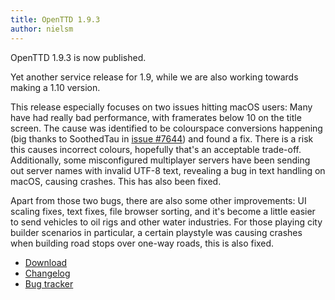 ```yaml
---
title: OpenTTD 1.9.3
author: nielsm
---
```


OpenTTD 1.9.3 is now published.

Yet another service release for 1.9, while we are also working towards making a 1.10 version.

This release especially focuses on two issues hitting macOS users:
Many have had really bad performance, with framerates below 10 on the title screen.
The cause was identified to be colourspace conversions happening (big thanks to SoothedTau in [issue #7644](https://github.com/OpenTTD/OpenTTD/issues/7644)) and found a fix.
There is a risk this causes incorrect colours, hopefully that's an acceptable trade-off.
Additionally, some misconfigured multiplayer servers have been sending out server names with invalid UTF-8 text, revealing a bug in text handling on macOS, causing crashes.
This has also been fixed.

Apart from those two bugs, there are also some other improvements: UI scaling fixes, text fixes, file browser sorting, and it's become a little easier to send vehicles to oil rigs and other water industries.
For those playing city builder scenarios in particular, a certain playstyle was causing crashes when building road stops over one-way roads, this is also fixed.

* [Download](https://www.openttd.org/downloads/openttd-releases/latest.html)
* [Changelog](https://cdn.openttd.org/openttd-releases/1.9.3/changelog.txt)
* [Bug tracker](https://github.com/OpenTTD/OpenTTD/issues)
